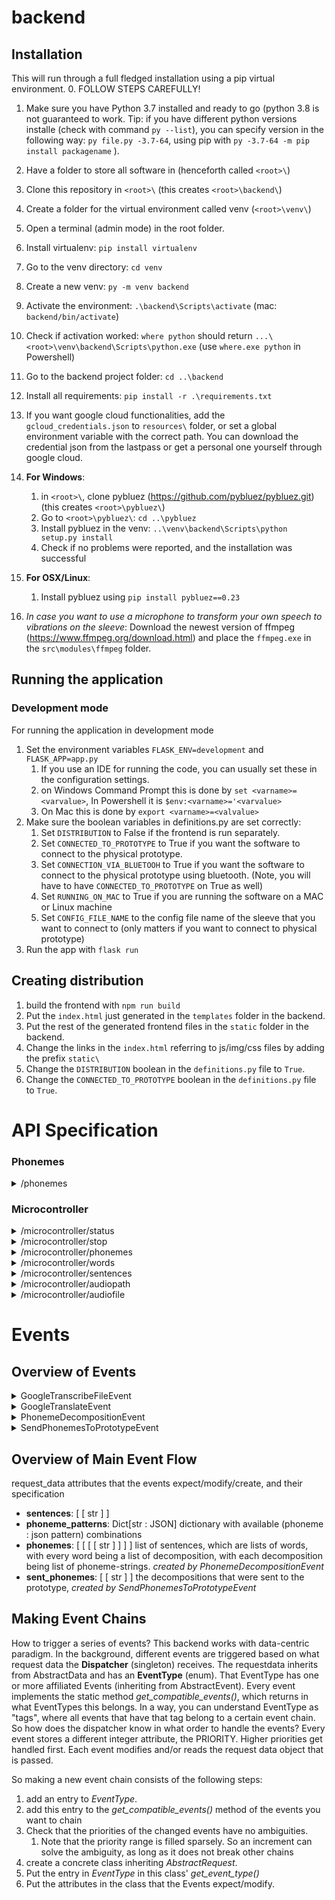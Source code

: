 # backend

## Installation
This will run through a full fledged installation using a pip virtual environment.
0. FOLLOW STEPS CAREFULLY!
1. Make sure you have Python 3.7 installed and ready to go (python 3.8 is not guaranteed to work. Tip: if you have different python versions installe (check with command `py --list`), you can specify version in the following way: `py file.py -3.7-64`, using pip with `py -3.7-64 -m pip install packagename` ).   
2. Have a folder to store all software in (henceforth called `<root>\`)
3. Clone this repository in `<root>\` (this creates `<root>\backend\`)
4. Create a folder for the virtual environment called venv (`<root>\venv\`)
5. Open a terminal (admin mode) in the root folder.
6. Install virtualenv: `pip install virtualenv`
7. Go to the venv directory: `cd venv`
8. Create a new venv: `py -m venv backend`
9. Activate the environment: `.\backend\Scripts\activate` (mac: `backend/bin/activate`)
10. Check if activation worked: `where python` should return `...\<root>\venv\backend\Scripts\python.exe`  (use `where.exe python` in Powershell)
11. Go to the backend project folder: `cd ..\backend`
12. Install all requirements: `pip install -r .\requirements.txt`
13. If you want google cloud functionalities, add the `gcloud_credentials.json` to `resources\` folder, or set a global environment variable with the correct path. You can download the credential json from the lastpass or get a personal one yourself through google cloud.
14. **For Windows**:
    
    1. in `<root>\`, clone pybluez (https://github.com/pybluez/pybluez.git) (this creates `<root>\pybluez\`)
    2. Go to `<root>\pybluez\`: `cd ..\pybluez`
    3. Install pybluez in the venv: `..\venv\backend\Scripts\python setup.py install`
    4. Check if no problems were reported, and the installation was successful
15. **For OSX/Linux**:
    1. Install pybluez using `pip install pybluez==0.23`
16. _In case you want to use a microphone to transform your own speech to vibrations on the sleeve_: Download the newest version of ffmpeg (https://www.ffmpeg.org/download.html) and place the `ffmpeg.exe` in the `src\modules\ffmpeg` folder.

## Running the application
### Development mode
For running the application in development mode
1. Set the environment variables `FLASK_ENV=development` and `FLASK_APP=app.py`
    1. If you use an IDE for running the code, you can usually set these in the configuration settings.
    2. on Windows Command Prompt this is done by `set <varname>=<varvalue>`, In Powershell it is `$env:<varname>='<varvalue>`
    3. On Mac this is done by `export <varname>=<valvalue>`
2. Make sure the boolean variables in definitions.py are set correctly:
    1. Set `DISTRIBUTION` to False if the frontend is run separately.
    2. Set `CONNECTED_TO_PROTOTYPE` to True if you want the software to connect to the physical prototype.
    3. Set `CONNECTION_VIA_BLUETOOH` to True if you want the software to connect to the physical prototype using bluetooth. (Note, you will have to have `CONNECTED_TO_PROTOTYPE` on True as well)
    4. Set `RUNNING_ON_MAC` to True if you are running the software on a MAC or Linux machine   
    5. Set `CONFIG_FILE_NAME` to the config file name of the sleeve that you want to connect to (only matters if you want to connect to physical prototype)
4. Run the app with `flask run`

## Creating distribution
1. build the frontend with `npm run build`
2. Put the `index.html` just generated in the `templates` folder in the backend.
3. Put the rest of the generated frontend files in the `static` folder in the backend.
4. Change the links in the `index.html` referring to js/img/css files by adding the prefix `static\`
5. Change the `DISTRIBUTION` boolean in the `definitions.py` file to `True`.
6. Change the `CONNECTED_TO_PROTOTYPE` boolean in the `definitions.py` file to `True`. 

# API Specification

### Phonemes
<details>
<summary>/phonemes</summary>

get the phonemes which can be send to the microcontroller

REQUEST:

    GET /api/v1/phonemes

EXAMPLE RESULT:

    {'phonemes' : ['K', 'AE', 'A']}

</details>

### Microcontroller
<details>
<summary>/microcontroller/status</summary>

//NOT IMPLEMENTED

REQUEST:

    GET /api/v1/microcontroller/status

RESULT:

    {metrics for status}

</details>

<details>
<summary>/microcontroller/stop</summary>

//NOT IMPLEMENTED
Stop all haptic activity on the microcontroller.

REQUEST:

    GET /api/v1/microcontroller/stop

RESULT:

    {succes or nah}

</details>

<details>
<summary>/microcontroller/phonemes</summary>

Send a phoneme to the microcontroller directly

REQUEST:

    POST /api/v1/microcontroller/phonemes

BODY

    {'phonemes': ['K', 'L']}

EXAMPLE CURL (windows)

    curl -H "Content-Type: application/json" -d "{ \"phonemes\": [\"K\", \"M\"] }" http://localhost:5000/api/v1/microcontroller/phonemes

RESULT:

    200 if OK

</details>

<details>
<summary>/microcontroller/words</summary>

Send a list of words to the prototype, returns the phoneme breakdown.

REQUEST:

    POST /api/v1/microcontroller/words

BODY

    {'words': ['Team', 'Treat']}

EXAMPLE CURL (windows)

    curl -H "Content-Type: application/json" -d "{ \"words\": [\"Team\", \"Treat\"] }" http://localhost:5000/api/v1/microcontroller/words

RESULT:

    {
        "words" : ["Team", "HART"],
        "decomposition" : [
        {
            "phonemes" : ["T", "IY", "M"]
        },

        {
            "phonemes" : ["T", "R", "IY", "T]
        },
    ]}, 
    200 if OK

</details>

<details>
<summary>/microcontroller/sentences</summary>

Send a list of sentences to the prototype, returns the translation and fires microcontroller.

REQUEST:

    POST /api/v1/microcontroller/sentences

BODY

    {'sentences': ['This is sentence one.', 'This is sentence two.'], 'language': 'language abbreviated string'}
The 'language abbreviated string' can be either
1. 'en' for English
2. 'nl' for Dutch
3. 'de' for German
4. 'fr' for French
5. 'ru' for Russian

RESULT:

    {
        "sentences" : ["This is sentence one", "This is sentence two"],
        "translation" : ["Translation of sentence one", "Translation of sentence two"]
    }, 
    200 if OK

</details>

<details>
<summary>/microcontroller/audiopath</summary>

Send an audiopath of a file, fires microcontroller, and return transcription and translation.

REQUEST:

    POST /api/v1/microcontroller/audiopath

BODY

    {
        'path': 'C:\Users\user\Documents\file.flac'
        'source_language' : 'nl'
        'target_language' : 'en'
    }

EXAMPLE CURL (windows)

    curl -H "Content-Type: application/json" -d "{ \"path\": \"C:\\Projects\\tryout\\sound1channel.flac\", \"source_language\": \"nl\", \"target_language\": \"en\" }" http://localhost:5000/api/v1/microcontroller/audiopath

RESULT:

    {
        "transcription" : ["This is sentence one", "This is sentence two"],
        "translation" : ["Translation of sentence one", "Translation of sentence two"]
    }, 
    200 if OK

</details>

<details>
<summary>/microcontroller/audiofile</summary>

Send an audiofile, fires microcontroller, and return transcription and translation. This request is a bit different, as it is not a json post, but a multipart form. This multipart form contains two fields, one which is the audiofile in bytes, the second one which is the parameters in a json dumped to string. See the curl / body.

REQUEST:

    POST /api/v1/microcontroller/audiofile

BODY

    <form action="/microcontroller/audiofile" method="post" enctype="multipart/form-data">
    File: <input type="file" name="file"><br>
    Data: <input type="text" name="data"><br>
    <input type="submit" value="Submit">
    </form>

EXAMPLE PYTHON REQUEST (cus curl would be a bitch for this one)

    file = open(FILE_PATH, "rb")
	data = {"source_language": "nl", "target_language": "en", "type": "audio/flac"}
    # package stuff to send and perform POST request
	values = {"file": (FILE_PATH, file, "audio/flac"),
			"data" : ('data', json.dumps(data), 'application/json')}
	
	response = requests.post(URL, files=values)

RESULT:

    {
        "transcription" : ["This is sentence one", "This is sentence two"],
        "translation" : ["Translation of sentence one", "Translation of sentence two"]
    }, 
    200 if OK


</details>

# Events

## Overview of Events
<details>
<summary>GoogleTranscribeFileEvent</summary>
Transforms a local audio file into text written in given source language.

- Expects: 
    - _path_ which is a string filepath to the audio file
    - *audio_type* type of audio file
    - *spoken_language* 
- Modifies:
- Creates: _sentences_ result of the transcription: consecutive audio portions transcribed into sentences
    - currently in [SpeechRecognitionResult format](https://cloud.google.com/speech-to-text/docs/reference/rest/v1/speech/recognize#speechrecognitionresult): 

</details>

<details>
<summary>GoogleTranslateEvent</summary>

- Expects: 
    - *original_sentences*: list of lists with original strings
    - *source_language*
    - *target_language*
- Modifies:
- Creates: *translated_sentences* , list of [raw response bodies of the translate api](https://cloud.google.com/translate/docs/reference/rest/v2/translate#response-body)

</details>

<details>
<summary>PhonemeDecompositionEvent</summary>
Transforms an English sentence into phonemes

- Expects: _words_, which is an ordered list of strings representing the sentence, each string being a word.
- Modifies:
- Creates: _phonemes_, List of phonemes for each possibility of a word, for each word in the sentence (_words_)

</details>

<details>
<summary>SendPhonemesToPrototypeEvent</summary>

Event that sends given phonemes to prototype

- Expects: 
    - _phonemes_, 3 dimensional list of strings: list of words, with every word being a list of decomposition, with each decomposition being list of phoneme-strings.
    - *phoneme_patterns* dictionary with (phoneme : json pattern) combinations
- Creates: 
    - *sent_phonemes*, list 

</details>

## Overview of Main Event Flow

request_data attributes that the events expect/modify/create, and their specification
- **sentences**: [ [ str ] ] 
- **phoneme_patterns**: Dict[str : JSON] dictionary with  available (phoneme : json pattern) combinations
- **phonemes**: [ [ [ [ str ] ] ] ] list of sentences, which are lists of words, with every word being a list of decomposition, with each decomposition being list of phoneme-strings. _created by PhonemeDecompositionEvent_
- **sent_phonemes**:  [ [ str ] ] the decompositions that were sent to the prototype, _created by SendPhonemesToPrototypeEvent_

## Making Event Chains

How to trigger a series of events? This backend works with data-centric paradigm. In the background, different events are triggered based on what request data the **Dispatcher** (singleton) receives. The requestdata inherits from AbstractData and has an **EventType** (enum). That EventType has one or more affiliated Events (inheriting from AbstractEvent). Every event implements the static method *get_compatible_events()*, which returns in what EventTypes this belongs. In a way, you can understand EventType as "tags", where all events that have that tag belong to a certain event chain. So how does the dispatcher know in what order to handle the events? Every event stores a different integer attribute, the PRIORITY. Higher priorities get handled first. Each event modifies and/or reads the request data object that is passed.

So making a new event chain consists of the following steps:

1. add an entry to *EventType*.
2. add this entry to the *get_compatible_events()* method of the events you want to chain
3. Check that the priorities of the changed events have no ambiguities.
   1. Note that the priority range is filled sparsely. So an increment can solve the ambiguity, as long as it does not break other chains
4. create a concrete class inheriting *AbstractRequest*.
5. Put the entry in *EventType* in this class' *get_event_type()*
6. Put the attributes in the class that the Events expect/modify.